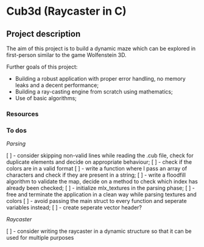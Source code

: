 # Cub3d (Raycaster in C)

## Project description
The aim of this project is to build a dynamic maze which can be explored in first-person similar to the game Wolfenstein 3D.

Further goals of this project:
- Building a robust application with proper error handling, no memory leaks and a decent performance;
- Building a ray-casting engine from scratch using mathematics;
- Use of basic algorithms;

### Resources

### To dos

*Parsing*

[ ] - consider skipping non-valid lines while reading the .cub file, check for duplicate elements and decide on appropriate behaviour;
[ ] - check if the colors are in a valid format
[ ] - write a function where I pass an array of characters and check if they are present in a string;
[ ] - write a floodfill algorithm to validate the map, decide on a method to check which index has already been checked;
[ ] - initialize mlx_textures in the parsing phase;
[ ] - free and terminate the application in a clean way while parsing textures and colors
[ ] - avoid passing the main struct to every function and seperate variables instead;
[ ] - create seperate vector header?

*Raycaster*

[ ] - consider writing the raycaster in a dynamic structure so that it can be used for multiple purposes
